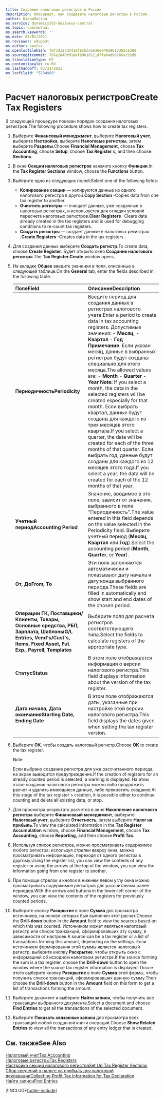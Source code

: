 ```yaml
---
title: Создание налоговых регистров в России
description: Описывает, как создавать налоговые регистры в России.
author: DianaMalina
ms.service: dynamics365-business-central
ms.topic: conceptual
ms.search.keywords: ''
ms.date: 04/01/2021
ms.reviewer: edupont
ms.author: soalex
ms.openlocfilehash: fef3d127d341ef8cbdaa936ee40a9613392ced8d
ms.sourcegitcommit: 766e2840fd16efb901d211d7fa64d96766ac99d9
ms.translationtype: HT
ms.contentlocale: ru-RU
ms.lasthandoff: 03/31/2021
ms.locfileid: "5784966"
---
```

# <a name="create-tax-registers"></a><span data-ttu-id="80e1c-103">Расчет налоговых регистров</span><span class="sxs-lookup"><span data-stu-id="80e1c-103">Create Tax Registers</span></span>

<span data-ttu-id="80e1c-104">В следующей процедуре показан порядок создания налоговых регистров.</span><span class="sxs-lookup"><span data-stu-id="80e1c-104">The following procedure shows how to create tax registers.</span></span>

1. <span data-ttu-id="80e1c-105">Выберите **Финансовый менеджмент**, выберите **Налоговый учет**, выберите **Настройка**, выберите **Налоговые регистры**, затем выберите **Разделы**.</span><span class="sxs-lookup"><span data-stu-id="80e1c-105">Choose **Financial Management**, choose **Tax Accounting**, choose **Setup**, choose **Tax Register** s, and then choose **Sections**.</span></span>

2. <span data-ttu-id="80e1c-106">В окне **Секции налоговых регистров** нажмите кнопку **Функции**.</span><span class="sxs-lookup"><span data-stu-id="80e1c-106">In the **Tax Register Sections** window, choose the **Functions** button.</span></span>

3. <span data-ttu-id="80e1c-107">Выберите одно из следующих полей:</span><span class="sxs-lookup"><span data-stu-id="80e1c-107">Select one of the following fields:</span></span>

   - <span data-ttu-id="80e1c-108">**Копирование секции** — копируются данные из одного налогового регистра в другой.</span><span class="sxs-lookup"><span data-stu-id="80e1c-108">**Copy Section** -Copies data from one tax register to another.</span></span>
   - <span data-ttu-id="80e1c-109">**Очистить регистры** — очищает данные, уже созданные в налоговых регистрах, и используется для отладки условий пересчета налоговых регистров.</span><span class="sxs-lookup"><span data-stu-id="80e1c-109">**Clear Registers** -Clears data already created in the tax registers and is used for debugging conditions to re-count tax registers.</span></span>
   - <span data-ttu-id="80e1c-110">**Создать регистры** — создает данные в налоговых регистрах **.**</span><span class="sxs-lookup"><span data-stu-id="80e1c-110">**Create Registers** -Creates data in the tax registers **.**</span></span>

4. <span data-ttu-id="80e1c-111">Для создания данных выберите **Создать регистр**.</span><span class="sxs-lookup"><span data-stu-id="80e1c-111">To create data, choose **Create Register**.</span></span> <span data-ttu-id="80e1c-112">Будет открыто окно **Создание налогового регистра**.</span><span class="sxs-lookup"><span data-stu-id="80e1c-112">The **Tax Register Create** window opens.</span></span>

5. <span data-ttu-id="80e1c-113">На вкладке **Общее** введите значения в поля, описанные в следующей таблице.</span><span class="sxs-lookup"><span data-stu-id="80e1c-113">On the **General** tab, enter the fields described in the following table.</span></span>

   | <span data-ttu-id="80e1c-114">Поле</span><span class="sxs-lookup"><span data-stu-id="80e1c-114">Field</span></span>                                                        | <span data-ttu-id="80e1c-115">Описание</span><span class="sxs-lookup"><span data-stu-id="80e1c-115">Description</span></span>                                                  |
   | :----------------------------------------------------------- | :----------------------------------------------------------- |
   | <span data-ttu-id="80e1c-116">**Периодичность**</span><span class="sxs-lookup"><span data-stu-id="80e1c-116">**Periodicity**</span></span>                                              | <span data-ttu-id="80e1c-117">Введите период для создания данных в регистрах налогового учета.</span><span class="sxs-lookup"><span data-stu-id="80e1c-117">Enter a period to create data in tax accounting registers.</span></span> <span data-ttu-id="80e1c-118">Допустимые значения:   -   **Месяц**, -   **Квартал** -   **Год** **Примечание**. Если указан месяц, данные в выбранных регистрах будут созданы специально для этого месяца.</span><span class="sxs-lookup"><span data-stu-id="80e1c-118">The allowed values are:   -   **Month** -   **Quarter** -   **Year** **Note:**      If you select a month, the data in the selected registers will be created especially for that month.</span></span> <span data-ttu-id="80e1c-119">Если выбрать квартал, данные будут созданы для каждого из трех месяцев этого квартала.</span><span class="sxs-lookup"><span data-stu-id="80e1c-119">If you select a quarter, the data will be created for each of the three months of that quarter.</span></span> <span data-ttu-id="80e1c-120">Если выбрать год, данные будут созданы для каждого из 12 месяцев этого года.</span><span class="sxs-lookup"><span data-stu-id="80e1c-120">If you select a year, the data will be created for each of the 12 months of that year.</span></span> |
   | <span data-ttu-id="80e1c-121">**Учетный период**</span><span class="sxs-lookup"><span data-stu-id="80e1c-121">**Accounting Period**</span></span>                                        | <span data-ttu-id="80e1c-122">Значение, вводимое в это поле, зависит от значения, выбранного в поле "Периодичность".</span><span class="sxs-lookup"><span data-stu-id="80e1c-122">The value entered in this field depends on the value selected in the Periodicity field.</span></span> <span data-ttu-id="80e1c-123">Выберите учетный период (**Месяц**, **Квартал** или **Год**).</span><span class="sxs-lookup"><span data-stu-id="80e1c-123">Select the accounting period (**Month**, **Quarter**, or **Year**).</span></span> |
   | <span data-ttu-id="80e1c-124">**От, До**</span><span class="sxs-lookup"><span data-stu-id="80e1c-124">**From, To**</span></span>                                                 | <span data-ttu-id="80e1c-125">Эти поля заполняются автоматически и показывают дату начала и дату конца выбранного периода.</span><span class="sxs-lookup"><span data-stu-id="80e1c-125">These fields are filled in automatically and show start and end dates of the chosen period.</span></span> |
   | <span data-ttu-id="80e1c-126">**Операции ГК, Поставщики/Клиенты, Товары, Основные средства, РБП, Зарплата, Шаблоны**</span><span class="sxs-lookup"><span data-stu-id="80e1c-126">**G/L Entries, Vend's/Cust's, Items, Fixed Asset, Fut. Exp., Payroll, Templates**</span></span> | <span data-ttu-id="80e1c-127">Выберите поля для расчета регистров соответствующего типа.</span><span class="sxs-lookup"><span data-stu-id="80e1c-127">Select the fields to calculate registers of the appropriate type.</span></span> |
   | <span data-ttu-id="80e1c-128">**Статус**</span><span class="sxs-lookup"><span data-stu-id="80e1c-128">**Status**</span></span>                                                   | <span data-ttu-id="80e1c-129">В этом поле отображается информация о версии налогового регистра.</span><span class="sxs-lookup"><span data-stu-id="80e1c-129">This field displays information about the version of the tax register.</span></span> |
   | <span data-ttu-id="80e1c-130">**Дата начала, Дата окончания**</span><span class="sxs-lookup"><span data-stu-id="80e1c-130">**Starting Date, Ending Date**</span></span>                               | <span data-ttu-id="80e1c-131">В этом поле отображаются даты, указанные при настройке этой версии налогового регистра.</span><span class="sxs-lookup"><span data-stu-id="80e1c-131">This field displays the dates given when setting the tax register version.</span></span> |

6. <span data-ttu-id="80e1c-132">Выберите **ОК**, чтобы создать налоговый регистр.</span><span class="sxs-lookup"><span data-stu-id="80e1c-132">Choose **OK** to create the tax register.</span></span>

    > [!NOTE]
    > <span data-ttu-id="80e1c-133">Если выбрано создание регистра для уже рассчитанного периода, на экран выводится предупреждение.</span><span class="sxs-lookup"><span data-stu-id="80e1c-133">If the creation of registers for an already counted period is selected, a warning is displayed.</span></span> <span data-ttu-id="80e1c-134">На этом этапе создания налогового регистра можно либо продолжить расчет и удалить имеющиеся данные, либо прекратить создание.</span><span class="sxs-lookup"><span data-stu-id="80e1c-134">At this stage of the tax register     > creation, it is possible either to continue counting and delete all existing data, or stop.</span></span>

7. <span data-ttu-id="80e1c-135">Для просмотра результата расчетов в окне **Накопление налогового регистра** выберите **Финансовый менеджмент**, выберите **Налоговый учет**, выберите **Отчетность**, затем выберите **Налог на прибыль**.</span><span class="sxs-lookup"><span data-stu-id="80e1c-135">To view the calculated information in the **Tax Register Accumulation** window, choose **Financial Management**, choose **Tax Accounting**, choose **Reporting,** and then choose **Profit Tax**.</span></span>

8. <span data-ttu-id="80e1c-136">Используя список регистров, можно просматривать содержимое любого регистра; используя стрелки вверху окна, можно просматривать информацию, переходя от одного регистра к другому.</span><span class="sxs-lookup"><span data-stu-id="80e1c-136">Using the register list, you can view the contents of any register or using the arrows at the top of the window, you can view the information going from one register to another.</span></span>

9. <span data-ttu-id="80e1c-137">При помощи стрелок и кнопок в нижнем левом углу окна можно просматривать содержимое регистров для рассчитанных ранее периодов.</span><span class="sxs-lookup"><span data-stu-id="80e1c-137">With the arrows and buttons in the lower-left corner of the window, you can view the contents of the registers for previously counted periods.</span></span>

10. <span data-ttu-id="80e1c-138">Выберите кнопку **Раскрытие** в поле **Сумма** для просмотра источников, на основе которых был выполнен этот расчет.</span><span class="sxs-lookup"><span data-stu-id="80e1c-138">Choose the **Drill-down** button in the **Amount** field to view the sources based on which this was counted.</span></span> <span data-ttu-id="80e1c-139">Источником может являться налоговый регистр или список транзакций, сформировавших эту сумму, в зависимости от настроек.</span><span class="sxs-lookup"><span data-stu-id="80e1c-139">A source can be a tax register or a list of transactions forming this amount, depending on the settings.</span></span> <span data-ttu-id="80e1c-140">Если источником формирования этой суммы является налоговый регистр, выберите кнопку **Раскрытие**, чтобы открыть окно с информацией об исходном налоговом регистре.</span><span class="sxs-lookup"><span data-stu-id="80e1c-140">If the source forming the sum is a tax register, choose the **Drill-down** button to open the window where the source tax register information is displayed.</span></span> <span data-ttu-id="80e1c-141">После этого выберите кнопку **Раскрытие** в поле **Сумма** этой формы, чтобы получить список транзакций, сформировавших данную сумму.</span><span class="sxs-lookup"><span data-stu-id="80e1c-141">Then choose the **Drill-down** button in the **Amount** field on this form to get a list of transactions forming the amount.</span></span>

11. <span data-ttu-id="80e1c-142">Выберите документ и выберите **Найти записи**, чтобы получить все транзакции выбранного документа.</span><span class="sxs-lookup"><span data-stu-id="80e1c-142">Select a document and choose **Find Entries** to get all the transactions of the selected document.</span></span>

12. <span data-ttu-id="80e1c-143">Выберите **Показать связанные записи** для просмотра всех транзакций любой созданной книги операций.</span><span class="sxs-lookup"><span data-stu-id="80e1c-143">Choose **Show Related Entries** to view all the transactions of any entry ledger that is created.</span></span>

## <a name="see-also"></a><span data-ttu-id="80e1c-144">См. также</span><span class="sxs-lookup"><span data-stu-id="80e1c-144">See Also</span></span>

[<span data-ttu-id="80e1c-145">Налоговый учет</span><span class="sxs-lookup"><span data-stu-id="80e1c-145">Tax Accounting</span></span>](Tax-Accounting.md)  
[<span data-ttu-id="80e1c-146">Налоговые регистры</span><span class="sxs-lookup"><span data-stu-id="80e1c-146">Tax Registers</span></span>](Tax-Registers.md)  
[<span data-ttu-id="80e1c-147">Настройка секций налогового регистра</span><span class="sxs-lookup"><span data-stu-id="80e1c-147">Set Up Tax Register Sections</span></span>](How-to-Set-Up-Tax-Register-Sections.md)  
[<span data-ttu-id="80e1c-148">Сбор сведений о налоге на прибыль для налоговой декларации</span><span class="sxs-lookup"><span data-stu-id="80e1c-148">Collecting Profit Tax Information for Tax Declaration</span></span>](Collecting-Profit-Tax-Information-for-Tax-Declaration.md)  
[<span data-ttu-id="80e1c-149">Найти записи</span><span class="sxs-lookup"><span data-stu-id="80e1c-149">Find Entries</span></span>](../../ui-find-entries.md)  


[!INCLUDE[footer-include](../../includes/footer-banner.md)]